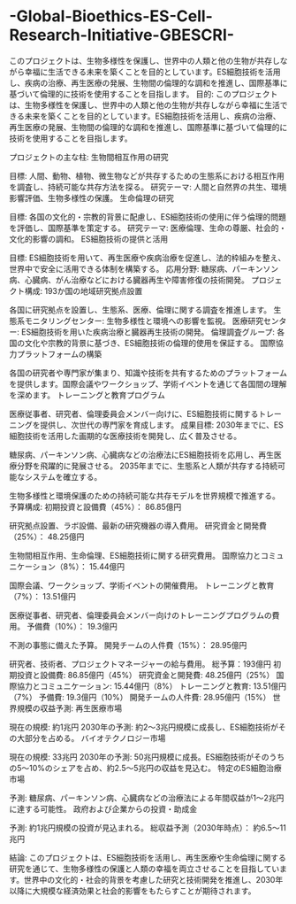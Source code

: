 # -Global-Bioethics-ES-Cell-Research-Initiative-GBESCRI-
このプロジェクトは、生物多様性を保護し、世界中の人類と他の生物が共存しながら幸福に生活できる未来を築くことを目的としています。ES細胞技術を活用し、疾病の治療、再生医療の発展、生物間の倫理的な調和を推進し、国際基準に基づいて倫理的に技術を使用することを目指します。
目的:
このプロジェクトは、生物多様性を保護し、世界中の人類と他の生物が共存しながら幸福に生活できる未来を築くことを目的としています。ES細胞技術を活用し、疾病の治療、再生医療の発展、生物間の倫理的な調和を推進し、国際基準に基づいて倫理的に技術を使用することを目指します。

プロジェクトの主な柱:
生物間相互作用の研究

目標: 人間、動物、植物、微生物などが共存するための生態系における相互作用を調査し、持続可能な共存方法を探る。
研究テーマ: 人間と自然界の共生、環境影響評価、生物多様性の保護。
生命倫理の研究

目標: 各国の文化的・宗教的背景に配慮し、ES細胞技術の使用に伴う倫理的問題を評価し、国際基準を策定する。
研究テーマ: 医療倫理、生命の尊厳、社会的・文化的影響の調和。
ES細胞技術の提供と活用

目標: ES細胞技術を用いて、再生医療や疾病治療を促進し、法的枠組みを整え、世界中で安全に活用できる体制を構築する。
応用分野: 糖尿病、パーキンソン病、心臓病、がん治療などにおける臓器再生や障害修復の技術開発。
プロジェクト構成:
193か国の地域研究拠点設置

各国に研究拠点を設置し、生態系、医療、倫理に関する調査を推進します。
生態系モニタリングセンター: 生物多様性と環境への影響を監視。
医療研究センター: ES細胞技術を用いた疾病治療と臓器再生技術の開発。
倫理調査グループ: 各国の文化や宗教的背景に基づき、ES細胞技術の倫理的使用を保証する。
国際協力プラットフォームの構築

各国の研究者や専門家が集まり、知識や技術を共有するためのプラットフォームを提供します。国際会議やワークショップ、学術イベントを通じて各国間の理解を深めます。
トレーニングと教育プログラム

医療従事者、研究者、倫理委員会メンバー向けに、ES細胞技術に関するトレーニングを提供し、次世代の専門家を育成します。
成果目標:
2030年までに、ES細胞技術を活用した画期的な医療技術を開発し、広く普及させる。

糖尿病、パーキンソン病、心臓病などの治療法にES細胞技術を応用し、再生医療分野を飛躍的に発展させる。
2035年までに、生態系と人類が共存する持続可能なシステムを確立する。

生物多様性と環境保護のための持続可能な共存モデルを世界規模で推進する。
予算構成:
初期投資と設備費（45%）： 86.85億円

研究拠点設置、ラボ設備、最新の研究機器の導入費用。
研究資金と開発費（25%）： 48.25億円

生物間相互作用、生命倫理、ES細胞技術に関する研究費用。
国際協力とコミュニケーション（8%）： 15.44億円

国際会議、ワークショップ、学術イベントの開催費用。
トレーニングと教育（7%）： 13.51億円

医療従事者、研究者、倫理委員会メンバー向けのトレーニングプログラムの費用。
予備費（10%）： 19.3億円

不測の事態に備えた予算。
開発チームの人件費（15%）： 28.95億円

研究者、技術者、プロジェクトマネージャーの給与費用。
総予算：193億円
初期投資と設備費: 86.85億円（45%）
研究資金と開発費: 48.25億円（25%）
国際協力とコミュニケーション: 15.44億円（8%）
トレーニングと教育: 13.51億円（7%）
予備費: 19.3億円（10%）
開発チームの人件費: 28.95億円（15%）
世界規模の収益予測:
再生医療市場

現在の規模: 約1兆円
2030年の予測: 約2〜3兆円規模に成長し、ES細胞技術がその大部分を占める。
バイオテクノロジー市場

現在の規模: 33兆円
2030年の予測: 50兆円規模に成長。ES細胞技術がそのうちの5〜10%のシェアを占め、約2.5〜5兆円の収益を見込む。
特定のES細胞治療市場

予測: 糖尿病、パーキンソン病、心臓病などの治療法による年間収益が1〜2兆円に達する可能性。
政府および企業からの投資・助成金

予測: 約1兆円規模の投資が見込まれる。
総収益予測（2030年時点）： 約6.5〜11兆円

結論:
このプロジェクトは、ES細胞技術を活用し、再生医療や生命倫理に関する研究を通じて、生物多様性の保護と人類の幸福を両立させることを目指しています。世界中の文化的・社会的背景を考慮した研究と技術開発を推進し、2030年以降に大規模な経済効果と社会的影響をもたらすことが期待されます。
